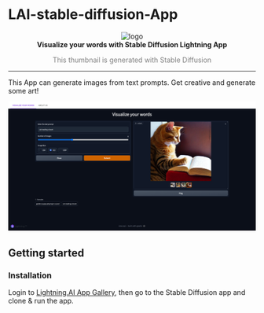 # LAI-stable-diffusion-App


<p align="center">
  <img width="250" alt="logo" src="https://i.ibb.co/BrsfpBj/Visualize-Your-word-banner-small.jpg"/>
  <br>
  <strong>Visualize your words with Stable Diffusion Lightning App</strong>
  <br>
  <p align="center" style="color:grey">This thumbnail is generated with Stable Diffusion</p>
</p>
<p align="center">
</p>

---

This App can generate images from text prompts. Get creative and generate some art!


![alt text](./assets/demo.png)

## Getting started

### Installation

Login to [Lightning.AI App Gallery](https://lightning.ai), then go to the Stable Diffusion app and clone & run the app.
